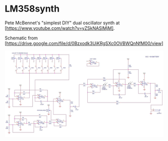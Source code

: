 # LM358synth
Pete McBennet's "simplest DIY"  dual oscillator synth at [https://www.youtube.com/watch?v=yZSkNASlMjM]. 

Schematic from [https://drive.google.com/file/d/0Bzxodk3UiKRgSXc0OVBWQnNfM00/view]

![LDRsynth.JPG](./LDRsynth.JPG)
